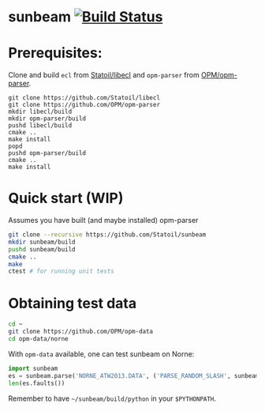 # sunbeam [![Build Status](https://travis-ci.org/Statoil/sunbeam.svg?branch=master)](https://travis-ci.org/Statoil/sunbeam)


# Prerequisites:

Clone and build `ecl` from [Statoil/libecl](https://github.com/Statoil/libecl)
and `opm-parser` from [OPM/opm-parser](https://github.com/OPM/opm-parser).

```
git clone https://github.com/Statoil/libecl
git clone https://github.com/OPM/opm-parser
mkdir libecl/build
mkdir opm-parser/build
pushd libecl/build
cmake ..
make install
popd
pushd opm-parser/build
cmake ..
make install
```

# Quick start (WIP)
Assumes you have built (and maybe installed) opm-parser

```bash
git clone --recursive https://github.com/Statoil/sunbeam
mkdir sunbeam/build
pushd sunbeam/build
cmake ..
make
ctest # for running unit tests
```

# Obtaining test data

```bash
cd ~
git clone https://github.com/OPM/opm-data
cd opm-data/norne
```

With `opm-data` available, one can test sunbeam on Norne:

```python
import sunbeam
es = sunbeam.parse('NORNE_ATW2013.DATA', ('PARSE_RANDOM_SLASH', sunbeam.action.ignore))
len(es.faults())
```

Remember to have `~/sunbeam/build/python` in your `$PYTHONPATH`.
